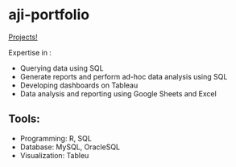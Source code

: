 # aji-portfolio

[Projects!](https://github.com/afgai/Porfolio-Guide-)

Expertise in :
<ul>
     <li> Querying data using SQL    </li>
     <li> Generate reports and perform ad-hoc data analysis using SQL </li> 
     <li> Developing dashboards on Tableau </li>
     <li> Data analysis and reporting using Google Sheets and Excel </li>
</ul>

## Tools:

<ul>
     <li> Programming: R, SQL </li>
     <li> Database: MySQL, OracleSQL </li>
     <li> Visualization: Tableu </li>
</ul>
